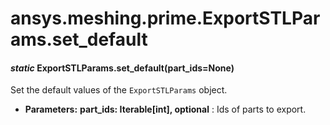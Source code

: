 <a id="ansys-meshing-prime-exportstlparams-set-default"></a>

# ansys.meshing.prime.ExportSTLParams.set_default

<a id="ansys.meshing.prime.ExportSTLParams.set_default"></a>

#### *static* ExportSTLParams.set_default(part_ids=None)

Set the default values of the `ExportSTLParams` object.

* **Parameters:**
  **part_ids: Iterable[int], optional**
  : Ids of parts to export.

<!-- !! processed by numpydoc !! -->
